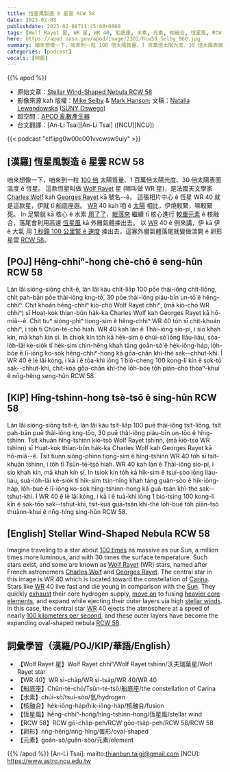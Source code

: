 ```yaml
---
title: 恆星風製造 ê 星雲 RCW 58
date: 2023-02-08
publishdate: 2023-02-08T11:45:00+0800
tags: [Wolf Rayet 星, WR 星, WR 40, 船底座, 水素, 元素, 核融合, 恆星風, RCW 58, 卵形]
hero: https://apod.nasa.gov/apod/image/2302/Rcw58_Selby_960.jpg
summary: 咱來想像一下，咱來到一粒 100 倍太陽質量、1 百萬倍太陽光度、30 倍太陽表面溫度 ê 恆星。這款恆星叫做 Wolf Rayet 星。
categories: [podcast]
vocals: [阿錕]
---
```


{{% apod %}}

- 原始文章：[Stellar Wind-Shaped Nebula RCW 58](https://apod.nasa.gov/apod/ap230208.html)
- 影像來源 kah 版權：[Mike Selby](https://www.facebook.com/masterdarksastro/) & [Mark Hanson](https://www.hansonastronomy.com/); 文稿：[Natalia Lewandowska](https://www.oswego.edu/physics/natalia-lewandowska) ([SUNY Oswego](https://www.oswego.edu/physics/))
- 超空間：[APOD 亂數產生器](https://apod.nasa.gov/apod/random_apod.html)
- 台文翻譯：[An-Li Tsai][An-Li Tsai] ([NCU][NCU])

{{< podcast "clfiipg0w00c001vvcwsw9uiy" >}}

## [漢羅] 恆星風製造 ê 星雲 RCW 58
咱來想像一下，咱來到一粒 [100 倍][100 times] 太陽質量、1 百萬倍太陽光度、30 倍太陽表面溫度 ê 恆星。
這款恆星叫做 [Wolf Rayet][Wolf Rayet] 星 (嘛叫做 WR 星)，是法國天文學家 [Charles Wolf][Charles Wolf] kah [Georges Rayet][Georges Rayet] kā 號名--ê。
這張相片中心 ê 恆星 WR 40 就是這款星，伊就 tī 船底座遐。
[WR][WR 1] 40 kah 咱 ê [太陽][Sun] 相比，伊燒較緊，嘛較緊死。
In 足緊就 kā 核心 ê 水素 [用了了][exhaust]，[紲落來][move on] 繼續 tī 核心進行 [較重元素][heavier core elements] ê 核融合，落尾會利用高速 [恆星風][stellar winds] kā 外層氣體捒出去。
以 [WR][WR 2] 40 ê 例來講，伊 kā 伊 ê 大氣 用 [1 秒鐘 100 公里緊 ê 速度][100 kilometers per second] 捒出去，這寡外層氣體落尾就變做湠開 ê 卵形星雲 [RCW 58][RCW 58]。

## [POJ] Hêng-chhiⁿ-hong chè-chō ê seng-hûn RCW 58
Lán lâi sióng-siōng chi̍t-ē, lán lâi kàu chi̍t-lia̍p 100 pōe thài-iông chit-liōng, chi̍t pah-bān pōe thài-iông kng-tō͘, 30 pōe thài-iông piáu-bīn un-tō͘ ê hêng-chhiⁿ.
Chit khoán hêng-chhiⁿ kiò-chò Wolf Rayet chhiⁿ, (mā kiò-chò WR chhiⁿ) sī Hoat-kok thian-bûn ha̍k-ka Charles Wolf kah Georges Rayet kā hō-miâ--ê.
Chit tiuⁿ siòng-phìⁿ tiong-sim ê hêng-chhiⁿ WR 40 to̍h sī chit-khoán chhiⁿ, i to̍h tī Chûn-té-chō hiah.
WR 40 kah lán ê Thài-iông sio-pí, i sio khah kín, mā khah kín sí.
In chiok kín to̍h kā he̍k-sim ê chúi-sò͘ iōng liáu-liáu, sòa-lo̍h-lâi kè-sio̍k tī he̍k-sim chìn-hêng khah tāng goân-sò͘ ê he̍k-iông-ha̍p, lo̍h-bóe ē lī-iōng ko-sok hêng-chhiⁿ-hong kā gōa-chân khì-thé sak--chhut-khì.
Í WR 40 ê lē lâi kóng, i kā i ê tōa-khì iōng 1 bió-cheng 100 kong-lí kín ê sok-tō͘ sak--chhut-khì, chit-kóa gōa-chân khì-thé lo̍h-bóe to̍h piàn-chò thòaⁿ-khui ê nn̄g-hêng seng-hûn RCW 58.


## [KIP] Hîng-tshinn-hong tsè-tsō ê sing-hûn RCW 58
Lán lâi sióng-siōng tsi̍t-ē, lán lâi kàu tsi̍t-lia̍p 100 puē thài-iông tsit-liōng, tsi̍t pah-bān puē thài-iông kng-tōo, 30 puē thài-iông piáu-bīn un-tōo ê hîng-tshinn.
Tsit khuán hîng-tshinn kiò-tsò Wolf Rayet tshinn, (mā kiò-tsò WR tshinn) sī Huat-kok thian-bûn ha̍k-ka Charles Wolf kah Georges Rayet kā hō-miâ--ê.
Tsit tiunn siòng-phìnn tiong-sim ê hîng-tshinn WR 40 to̍h sī tsit-khuán tshinn, i to̍h tī Tsûn-té-tsō hiah.
WR 40 kah lán ê Thài-iông sio-pí, i sio khah kín, mā khah kín sí.
In tsiok kín to̍h kā hi̍k-sim ê tsuí-sòo iōng liáu-liáu, suà-lo̍h-lâi kè-sio̍k tī hi̍k-sim tsìn-hîng khah tāng guân-sòo ê hi̍k-iông-ha̍p, lo̍h-bué ē lī-iōng ko-sok hîng-tshinn-hong kā guā-tsân khì-thé sak--tshut-khì.
Í WR 40 ê lē lâi kóng, i kā i ê tuā-khì iōng 1 bió-tsing 100 kong-lí kín ê sok-tōo sak--tshut-khì, tsit-kuá guā-tsân khì-thé lo̍h-bué to̍h piàn-tsò thuànn-khui ê nn̄g-hîng sing-hûn RCW 58.

## [English] Stellar Wind-Shaped Nebula RCW 58
Imagine traveling to a star about [100 times][100 times] as massive as our Sun, a million times more luminous, and with 30 times the surface temperature.
Such stars exist, and some are known as [Wolf Rayet][Wolf Rayet] (WR) stars, named after French astronomers [Charles Wolf][Charles Wolf] and [Georges Rayet][Georges Rayet].
The central star in this image is WR 40 which is located toward the constellation of [Carina][Carina].
Stars like [WR][WR 1] 40 live fast and die young in comparison with the [Sun][Sun].
They quickly [exhaust][exhaust] their core hydrogen supply, [move on][move on] to fusing [heavier core elements][heavier core elements], and expand while ejecting their outer layers via high [stellar winds][stellar winds].
In this case, the central star [WR][WR 2] 40 ejects the atmosphere at a speed of nearly [100 kilometers per second][100 kilometers per second], and these outer layers have become the expanding oval-shaped nebula [RCW 58][RCW 58].

## 詞彙學習（漢羅/POJ/KIP/華語/English）
- 【Wolf Rayet 星】Wolf Rayet chhiⁿ/Wolf Rayet tshinn/沃夫瑞葉星/Wolf Rayet star
- 【WR 40】WR sì-cha̍p/WR sì-tsa̍p/WR 40/WR 40
- 【船底座】Chûn-té-chō/Tsûn-té-tsō/船底座/the constellation of Carina
- 【水素】chúi-sò͘/tsuí-sòo/氫/hydrogen
- 【核融合】he̍k-iông-ha̍p/hi̍k-iông-ha̍p/核融合/fusion
- 【恆星風】hêng-chhiⁿ-hong/hîng-tshinn-hong/恆星風/stellar wind
- 【RCW 58】RCW gō͘-cha̍p-peh/RCW gōo-tsa̍p-peh/RCW 58/RCW 58
- 【卵形】nn̄g-hêng/nn̄g-hîng/蛋形/oval-shaped
- 【元素】goân-sò͘/guân-sòo/元素/element


{{% /apod %}}
[An-Li Tsai]: mailto:thianbun.taigi@gmail.com
[NCU]: https://www.astro.ncu.edu.tw

[copyright]: https://apod.nasa.gov/apod/fap/lib/about_apod.html#srapply
[License]: https://creativecommons.org/licenses/by/2.0/

[100 times]:https://youtu.be/REHJvW53G54
[Wolf Rayet]:https://en.wikipedia.org/wiki/Wolf%E2%80%93Rayet_star
[Charles Wolf]:https://en.wikipedia.org/wiki/Charles_Wolf_(astronomer)
[Georges Rayet]:https://en.wikipedia.org/wiki/Georges_Rayet
[Carina]:https://chandra.harvard.edu/photo/constellations/carina.html
[WR 1]:https://apod.nasa.gov/apod/ap211021.html
[Sun]:https://solarsystem.nasa.gov/solar-system/sun/in-depth/
[exhaust]:https://media.istockphoto.com/id/1286001342/photo/chinchilla-kitten-scottish-fold-longhair-white-kitten-sleeping-on-the-bar.jpg?s=612x612&w=0&k=20&c=13mY7SFuMTXrqcDJq8XQpD7C0wUIkQ0uGBwlsHBCf24=
[move on]:https://en.wikipedia.org/wiki/Stellar_evolution#Massive_stars
[heavier core elements]:http://apod.pl/htmltest/gifcity/msblues.html
[stellar winds]:https://esahubble.org/wordbank/stellar-wind/
[WR 2]:https://apod.nasa.gov/apod/ap200308.html
[100 kilometers per second]:https://astrodonimaging.com/gallery/rcw-58-ring-nebula-in-carina/
[RCW 58]:https://astrodrudis.com/rcw-58/
